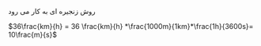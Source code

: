 روش زنجیره ای به کار می رود

$36\frac{km}{h} = 36 \frac{km}{h} *\frac{1000m}{1km}*\frac{1h}{3600s}= 10\frac{m}{s}$
